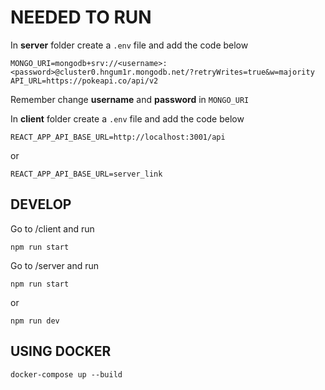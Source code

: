 # NEEDED TO RUN
In __server__ folder create a `.env` file and add the code below
```
MONGO_URI=mongodb+srv://<username>:<password>@cluster0.hngum1r.mongodb.net/?retryWrites=true&w=majority
API_URL=https://pokeapi.co/api/v2
```
Remember change __username__ and __password__ in `MONGO_URI`

In __client__ folder create a `.env` file and add the code below
```
REACT_APP_API_BASE_URL=http://localhost:3001/api
```
or
```
REACT_APP_API_BASE_URL=server_link
```

## DEVELOP
Go to /client and run
```
npm run start
```

Go to /server and run
```
npm run start
```
or
```
npm run dev
```

## USING DOCKER
```
docker-compose up --build
```